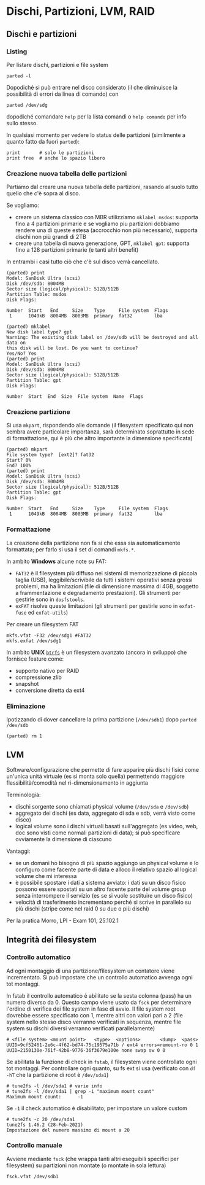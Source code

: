 # Dischi, Partizioni, LVM, RAID

## Dischi e partizioni

### Listing 
Per listare dischi, partizioni e file system 
```
parted -l
```
Dopodiché si può entrare nel disco considerato (il che diminuisce la possibilità di errori da linea di comando) con
```
parted /dev/sdg
```
dopodiché comandare `help` per la lista comandi
o `help comando` per info sullo stesso.

In qualsiasi momento per vedere lo status delle partizioni (similmente a quanto fatto da fuori `parted`):
```
print       # solo le partizioni
print free  # anche lo spazio libero
```

### Creazione nuova tabella delle partizioni
Partiamo dal creare una nuova tabella delle partizioni, rasando al suolo
tutto quello che c'è sopra al disco.

Se vogliamo:
- creare un sistema classico con MBR utilizziamo `mklabel msdos`: 
  supporta fino a 4 partizioni primarie e se vogliamo piu partizioni
  dobbiamo rendere una di queste estesa (accrocchio non più
  necessario), supporta dischi non più grandi di 2TB
- creare una tabella di nuova generazione, GPT, `mklabel gpt`:
  supporta fino a 128 partizioni primarie (e tanti altri benefit)

In entrambi i casi tutto ciò che c'è sul disco verrà cancellato.
```
(parted) print
Model: SanDisk Ultra (scsi)
Disk /dev/sdb: 8004MB
Sector size (logical/physical): 512B/512B
Partition Table: msdos
Disk Flags: 

Number  Start   End     Size    Type     File system  Flags
 1      1049kB  8004MB  8003MB  primary  fat32        lba
 
(parted) mklabel
New disk label type? gpt
Warning: The existing disk label on /dev/sdb will be destroyed and all data on
this disk will be lost. Do you want to continue?
Yes/No? Yes
(parted) print
Model: SanDisk Ultra (scsi)
Disk /dev/sdb: 8004MB
Sector size (logical/physical): 512B/512B
Partition Table: gpt
Disk Flags: 

Number  Start  End  Size  File system  Name  Flags
```

### Creazione partizione
Si usa `mkpart`, rispondendo alle domande (il filesystem specificato
qui non sembra avere particolare importanza, sarà determinato
soprattutto in sede di formattazione, qui è più che altro importante
la dimensione specificata)

```
(parted) mkpart 
File system type?  [ext2]? fat32
Start? 0%
End? 100%
(parted) print
Model: SanDisk Ultra (scsi)
Disk /dev/sdb: 8004MB
Sector size (logical/physical): 512B/512B
Partition Table: gpt
Disk Flags: 

Number  Start   End     Size    Type     File system  Flags
 1      1049kB  8004MB  8003MB  primary  fat32        lba
```

### Formattazione
La creazione della partizione non fa si che essa sia automaticamente
formattata; per farlo si usa il set di comandi `mkfs.*`.

In ambito **Windows** alcune note su FAT:
- `FAT32` è il filesystem più diffuso nei sistemi di memorizzazione di
  piccola taglia (USB), leggibile/scrivibile da tutti i sistemi
  operativi senza grossi problemi, ma ha limitazioni (file di dimensione
  massima di 4GB, soggetto a frammentazione e degradamento
  prestazioni). Gli strumenti per gestirle sono in `dosfstools`.
- `exFAT` risolve queste limitazioni (gli strumenti per
  gestirle sono in `exfat-fuse` ed `exfat-utils`)

Per creare un filesystem FAT
```
mkfs.vfat -F32 /dev/sdg1 #FAT32
mkfs.exfat /dev/sdg1
```

In ambito **UNIX**
[`btrfs`](https://wiki.debian.org/Btrfs) è un
filesystem avanzato (ancora in sviluppo) che fornisce feature come:
- supporto nativo per RAID
- compressione zlib
- snapshot
- conversione diretta da ext4

### Eliminazione
Ipotizzando di dover cancellare la prima partizione (`/dev/sdb1`) 
dopo `parted /dev/sdb`
```
(parted) rm 1
```


## LVM
Software/configurazione che permette di fare apparire più dischi
fisici come un'unica unità virtuale (es si monta solo quella)
permettendo maggiore flessibilità/comodità nel ri-dimensionamento in
aggiunta

Terminologia:
- dischi sorgente sono chiamati physical volume (`/dev/sda` e `/dev/sdb`)
- aggregato dei dischi (es data, aggregato di sda e sdb, verrà
  visto come disco)
- logical volume sono i dischi virtuali basati sull'aggregato (es
  video, web, doc sono visti come normali partizioni di data); si può
  specificare ovviamente la dimensione di ciascuno

Vantaggi:
- se un domani ho bisogno di più spazio aggiungo un physical volume e lo
  configuro come facente parte di data e alloco il relativo spazio al
  logical volume che mi interessa
- è possibile spostare i dati a sistema avviato: i dati su un disco
  fisico possono essere spostati su un altro facente parte del volume
  group senza interrompere il servizio (es se si vuole sostituire un
  disco fisico)
- velocità di trasferimento incrementano perché si scrive in parallelo 
  su più dischi (stripe come nel raid 0 su due o più dischi)

Per la pratica Morro, LPI - Exam 101, 25.102.1


## Integrità dei filesystem

### Controllo automatico
Ad ogni montaggio di una partizione/filesystem un contatore viene
incrementato. Si può impostare che un controllo automatico avvenga
ogni tot montaggi.

In fstab il controllo automatico è abilitato se la sesta colonna
(pass) ha un numero diverso da 0. Questo campo viene usato da `fsck`
per determinare l'ordine di verifica dei file system in fase di
avvio. Il file system root dovrebbe essere specificato con 1, mentre
altri con valori pari a 2 (file system nello stesso disco verranno
verificati in sequenza, mentre file system su dischi diversi verranno
verificati parallelamente)
```
# <file system> <mount point>   <type>  <options>       <dump>  <pass>
UUID=9cf52461-2e6c-4f62-bd74-75c19575a71b / ext4 errors=remount-ro 0 1
UUID=2150130e-761f-42b8-9776-36f3679e100e none swap sw 0 0
```
Se abilitata la funzione di check in `fstab`, il filesystem viene
controllato ogni tot montaggi. Per controllare ogni quanto, su fs ext si usa
(verificato con `df -hT` che la partizione di root è `/dev/sda1`)
```
# tune2fs -l /dev/sda1 # varie info
# tune2fs -l /dev/sda1 | grep -i "maximum mount count"
Maximum mount count:      -1
```
Se `-1` il check automatico è disabilitato; per impostare un
valore custom
```
# tune2fs -c 20 /dev/sda1 
tune2fs 1.46.2 (28-Feb-2021)
Impostazione del numero massimo di mount a 20
```

### Controllo manuale
Avviene mediante `fsck` (che wrappa tanti altri eseguibili specifici
per filesystem) su partizioni non montate (o montate in sola lettura)
```
fsck.vfat /dev/sdb1
```

